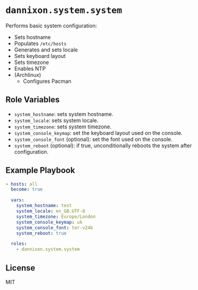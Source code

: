 # `dannixon.system.system`

Performs basic system configuration:

  - Sets hostname
  - Populates `/etc/hosts`
  - Generates and sets locale
  - Sets keyboard layout
  - Sets timezone
  - Enables NTP
  - (Archlinux)
    - Configures Pacman

## Role Variables

- `system_hostname`: sets system hostname.
- `system_locale`: sets system locale.
- `system_timezone`: sets system timezone.
- `system_console_keymap`: set the keyboard layout used on the console.
- `system_console_font` (optional): set the font used on the console.
- `system_reboot` (optional): if true, unconditionally reboots the system after configuration.

## Example Playbook

```yaml
- hosts: all
  become: true

  vars:
    system_hostname: test
    system_locale: en_GB.UTF-8
    system_timezone: Europe/London
    system_console_keymap: uk
    system_console_font: ter-v24b
    system_reboot: true

  roles:
    - dannixon.system.system
```

## License

MIT
